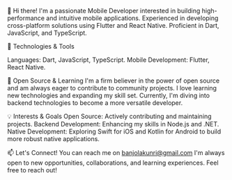 👋 Hi there! I'm a passionate Mobile Developer interested in building high-performance and intuitive mobile applications. Experienced in developing cross-platform solutions using Flutter and React Native. Proficient in Dart, JavaScript, and TypeScript.

🔧 Technologies & Tools

Languages: Dart, JavaScript, TypeScript.
Mobile Development: Flutter, React Native.

🌱 Open Source & Learning
I'm a firm believer in the power of open source and am always eager to contribute to community projects. I love learning new technologies and expanding my skill set. Currently, I'm diving into backend technologies to become a more versatile developer.

💡 Interests & Goals
Open Source: Actively contributing and maintaining projects.
Backend Development: Enhancing my skills in Node.js and .NET.
Native Development: Exploring Swift for iOS and Kotlin for Android to build more robust native applications.

📫 Let's Connect! You can reach me on banjolakunri@gmail.com
I'm always open to new opportunities, collaborations, and learning experiences. Feel free to reach out!


<!---
Oabanjo01/Oabanjo01 is a ✨ special ✨ repository because its `README.md` (this file) appears on your GitHub profile.
You can click the Preview link to take a look at your changes.
--->
